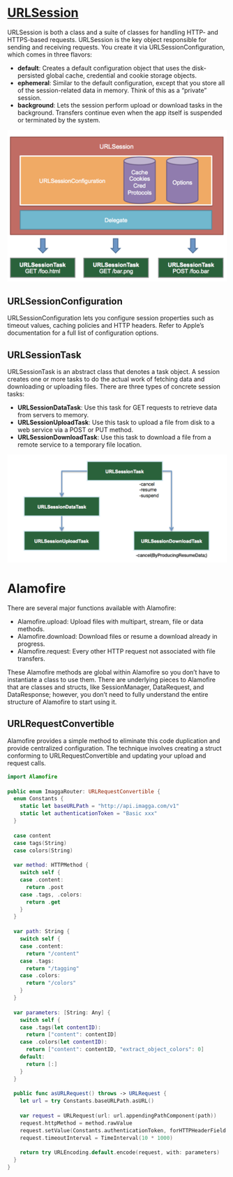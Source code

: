 # [URLSession](https://www.raywenderlich.com/3244963-urlsession-tutorial-getting-started)
URLSession is both a class and a suite of classes for handling HTTP- and HTTPS-based requests.
URLSession is the key object responsible for sending and receiving requests. You create it via URLSessionConfiguration, which comes in three flavors:

- **default**: Creates a default configuration object that uses the disk-persisted global cache, credential and cookie storage objects.
- **ephemeral**: Similar to the default configuration, except that you store all of the session-related data in memory. Think of this as a “private” session.
- **background**: Lets the session perform upload or download tasks in the background. Transfers continue even when the app itself is suspended or terminated by the system.

<img src="../staticresources/urlsessionarc.png" alt="urlsessionarc" />


## URLSessionConfiguration
URLSessionConfiguration lets you configure session properties such as timeout values, caching policies and HTTP headers. Refer to Apple’s documentation for a full list of configuration options.

## URLSessionTask
URLSessionTask is an abstract class that denotes a task object. A session creates one or more tasks to do the actual work of fetching data and downloading or uploading files.
There are three types of concrete session tasks:

- **URLSessionDataTask**: Use this task for GET requests to retrieve data from servers to memory.
- **URLSessionUploadTask**: Use this task to upload a file from disk to a web service via a POST or PUT method.
- **URLSessionDownloadTask**: Use this task to download a file from a remote service to a temporary file location.

<img src="../staticresources/urlsessiontask.png" alt="urlsessiontask" />


# Alamofire
There are several major functions available with Alamofire:

- Alamofire.upload: Upload files with multipart, stream, file or data methods.
- Alamofire.download: Download files or resume a download already in progress.
- Alamofire.request: Every other HTTP request not associated with file transfers.

These Alamofire methods are global within Alamofire so you don’t have to instantiate a class to use them. There are underlying pieces to Alamofire that are classes and structs, like SessionManager, DataRequest, and DataResponse; however, you don’t need to fully understand the entire structure of Alamofire to start using it.

## URLRequestConvertible
Alamofire provides a simple method to eliminate this code duplication and provide centralized configuration. The technique involves creating a struct conforming to URLRequestConvertible and updating your upload and request calls.

```swift
import Alamofire

public enum ImaggaRouter: URLRequestConvertible {
  enum Constants {
    static let baseURLPath = "http://api.imagga.com/v1"
    static let authenticationToken = "Basic xxx" 
  }
  
  case content
  case tags(String)
  case colors(String)
  
  var method: HTTPMethod {
    switch self {
    case .content:
      return .post
    case .tags, .colors:
      return .get
    }
  }
  
  var path: String {
    switch self {
    case .content:
      return "/content"
    case .tags:
      return "/tagging"
    case .colors:
      return "/colors"
    }
  }
  
  var parameters: [String: Any] {
    switch self {
    case .tags(let contentID):
      return ["content": contentID]
    case .colors(let contentID):
      return ["content": contentID, "extract_object_colors": 0]
    default:
      return [:]
    }
  }
  
  public func asURLRequest() throws -> URLRequest {
    let url = try Constants.baseURLPath.asURL()
    
    var request = URLRequest(url: url.appendingPathComponent(path))
    request.httpMethod = method.rawValue
    request.setValue(Constants.authenticationToken, forHTTPHeaderField: "Authorization")
    request.timeoutInterval = TimeInterval(10 * 1000)
    
    return try URLEncoding.default.encode(request, with: parameters)
  }
}

```